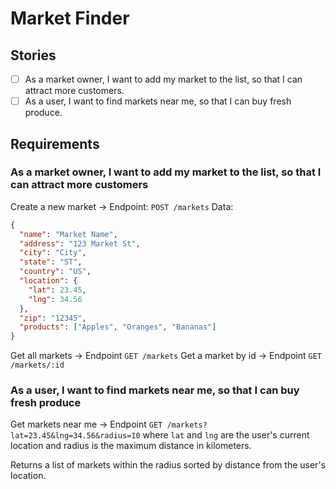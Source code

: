 # Market Finder

## Stories

- [ ] As a market owner, I want to add my market to the list, so that I can attract more customers.
- [ ] As a user, I want to find markets near me, so that I can buy fresh produce.

## Requirements

### As a market owner, I want to add my market to the list, so that I can attract more customers

Create a new market ->
Endpoint: `POST /markets`
Data:

```json
{
  "name": "Market Name",
  "address": "123 Market St",
  "city": "City",
  "state": "ST",
  "country": "US",
  "location": {
    "lat": 23.45,
    "lng": 34.56
  },
  "zip": "12345",
  "products": ["Apples", "Oranges", "Bananas"]
}
```

Get all markets -> Endpoint `GET /markets`
Get a market by id -> Endpoint `GET /markets/:id`

### As a user, I want to find markets near me, so that I can buy fresh produce

Get markets near me -> Endpoint `GET /markets?lat=23.45&lng=34.56&radius=10`
where `lat` and `lng` are the user's current location and radius is the maximum distance in kilometers.

Returns a list of markets within the radius sorted by distance from the user's location.
